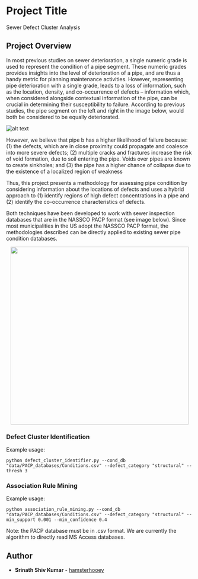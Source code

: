 # Project Title

Sewer Defect Cluster Analysis

## Project Overview

In most previous studies on sewer deterioration, a single numeric grade is used to represent the condition of a pipe segment. These numeric grades provides insights into the level of deterioration of a pipe, and are thus a handy metric for planning maintenance activities. However, representing pipe deterioration with a single grade, leads to a loss of information, such as the location, density, and co-occurrence of defects – information which, when considered alongside contextual information of the pipe, can be crucial in determining their susceptibility to failure. According to previous studies, the pipe segment on the left and right in the image below, would both be considered to be equally deteriorated.

![alt text](https://github.com/hamsterhooey/sewer_defect_cluster_analysis/blob/master/images/cluster_vs_uniform.png)

However, we believe that pipe b has a higher likelihood of failure because:
(1) the defects, which are in close proximity could propagate and coalesce into more severe defects;
(2) multiple cracks and fractures increase the risk of void formation, due to soil entering the pipe. Voids over pipes are known to create sinkholes; and
(3) the pipe has a higher chance of collapse due to the existence of a localized region of weakness

Thus, this project presents a methodology for assessing pipe condition by considering information about the locations of defects and uses a hybrid approach to (1) identify regions of high defect concentrations in a pipe and (2) identify the co-occurrence characteristics of defects.

Both techniques have been developed to work with sewer inspection databases that are in the NASSCO PACP format (see image below). Since most municipalities in the US adopt the NASSCO PACP format, the methodologies described can be directly applied to existing sewer pipe condition databases.

<p align="center"> 
<img src="https://github.com/hamsterhooey/sewer_defect_cluster_analysis/blob/master/images/sample_pacp.png" width="480">
</p>

### Defect Cluster Identification

Example usage:
```
python defect_cluster_identifier.py --cond_db "data/PACP_databases/Conditions.csv" --defect_category "structural" --thresh 3
```
### Association Rule Mining

Example usage:
```
python association_rule_mining.py --cond_db "data/PACP_databases/Conditions.csv" --defect_category "structural" --min_support 0.001 --min_confidence 0.4
```

Note: the PACP database must be in .csv format. We are currently the algorithm to directly read MS Access databases.

## Author

* **Srinath Shiv Kumar** - [hamsterhooey](https://github.com/hamsterhooey)
